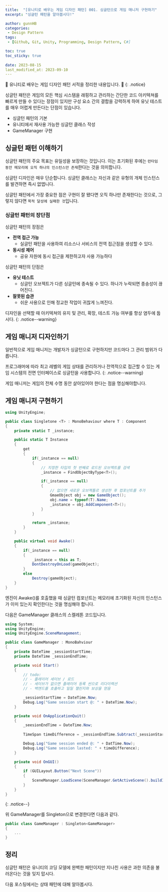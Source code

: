 ```yaml
---
title:  "[유니티로 배우는 게임 디자인 패턴] 001. 싱글턴으로 게임 매니저 구현하기"
excerpt: "싱글턴 패턴을 알아봅시다!"

author: gunnHB
categories: 
 - Design Pattern
tags: 
 - [Github, Git, Unity, Programming, Design Pattern, C#]

toc: true
toc_sticky: true
 
date: 2023-08-15
last_modified_at: 2023-09-10
---
```


🔔 유니티로 배우는 게임 디자인 패턴 서적을 정리한 내용입니다. 🔔
{: .notice}

<div class="notice--info" markdown="1">
싱글턴 패턴은 게임의 모든 핵심 시스템을 래핑하고 관리하는 간단한 코드 아키텍쳐를 빠르게
만들 수 있다는 장점이 있지만 구성 요소 간의 결합을 강력하게 하여 유닛 테스트를 매우
어렵게 만든다는 단점이 있습니다.

- 싱글턴 패턴의 기본
- 유니티에서 재사용 가능한 싱글턴 클래스 작성
- GameManager 구현
</div>

## 싱글턴 패턴 이해하기
싱글턴 패턴의 주요 목표는 유일성을 보장하는 것입니다. 이는 초기화된 후에는 `런타임 동안 메모리에
오직 하나의 인스턴스만 존재`한다는 것을 의미합니다.

싱글턴 디자인은 매우 단순합니다. 싱글턴 클래스는 자신과 같은 유형의 개체 인스턴스를 발견하면 즉시 없앱니다.

싱글턴 패턴에서 가장 중요한 점은 구현이 잘 됐다면 오직 하나만 존재한다는 것으로,
그렇지 않다면 `목적 달성에 실패한 것`입니다.

### 싱글턴 패턴의 장단점
싱글턴 패턴의 장점은

- **전역 접근 가능**
    - 실글턴 패턴을 사용하여 리소스나 서비스의 전역 접근점을 생성할 수 있다.
- **동시성 제어**
    - 공유 자원에 동시 접근을 제한하고자 사용 가능하다

싱글턴 패턴의 단점은

- **유닛 테스트**
    - 싱글턴 오브젝트가 다른 싱글턴에 종속될 수 있다. 하나가 누락되면
      종송성이 끊어진다.
- **잘못된 습관**
    - 쉬운 사용으로 인해 정교한 작업이 귀찮게 느껴진다.

디자인을 선택할 때 아키텍쳐의 유지 및 관리, 확장, 테스트 가능 여부를 항상 염두에 둡시다.
{: .notice--warning}

## 게임 매니저 디자인하기
일반적으로 게임 매니저는 개발자가 싱글턴으로 구현하지만 코드마다 그 관리 범위가 다릅니다.

프로그래머에 따라 최고 레벨의 게임 상태를 관리하거나 전역적으로 접근할 수 있는 게임 시스템의
전면 인터페이스로 싱글턴을 사용합니다.
{: .notice--warning}

게임 매니저는 게임의 전체 수명 동안 살아있어야 한다는 점을 명심해야합니다.

## 게임 매니저 구현하기

```c#
using UnityEngine;

public class Singletone <T> : MonoBehaviour where T : Component
{
    private static T _instance;

    public static T Instance
    {
        get
        {
            if(_instance == null)
            {
                // 지정한 타입의 첫 번째로 로드된 오브젝트를 검색
                _instance = FindObjectByType<T>();

                if(_instance == null)
                {
                    // 없으면 새로운 오브젝틀르 생성한 후 컴포넌트를 추가
                    GmaeObject obj = new GameObject();
                    obj.name = typeof(T).Name;
                    _instance = obj.AddComponent<T>();
                }
            }

            return _instance;
        }
    }

    public virtual void Awake()
    {
        if(_instance == null)
        {
            _instance = this as T;
            DontDestroyOnLoad(gameObject);
        }
        else
            Destroy(gameObject);
    }
}
```

엔진이 Awake()를 호출했을 때 싱글턴 컴포넌트는 메모리에 초기화된 자신의 인스턴스가 이미
있는지 확인한다는 것을 명심해야 합니다.

다음은 GameManager 클래스의 스켈레톤 코드입니다.

```c#
using System;
using UnityEngine;
using UnityEngine.SceneManagement;

public class GameManager : MonoBahviour
{
    private DateTime _sessionStartTime;
    private DateTime _sessionEndTime;

    private void Start()
    {
        // todo:
        // - 플레이어 세이브 / 로드
        // - 세이브가 없으면 플레이어 등록 씬으로 리다이렉션
        // - 백엔드를 호출하고 일일 챌린지와 보상을 얻음

        _sessionStartTime = DateTime.Now;
        Debug.Log("Game session start @: " + DateTime.Now);
    }

    private void OnApplicationQuit()
    {
        _seesionEndTime = DateTime.Now;
         
        TimeSpan timeDifference = _sessionEndTime.Subtract(_sessionStartTime);

        Debug.Log("Game session ended @: " + DatTime.Now);
        Debug.Log("Game session lasted: " + timeDifference);
    }

    private void OnGUI()
    {
        if (GUILayout.Button("Next Scene"))
        {
            SceneManager.LoadScene(SceneManager.GetActiveScene().buildIndex + 1);
        }
    }
}
```

{: .notice--}

위 GameManager를 Singleton으로 변경한다면 다음과 같다.

```c#
public class GameManager : Singleton<GameManager>
{
    ...
}
```

## 정리
싱글턴 패턴은 유니티의 코딩 모델에 완벽한 패턴이지만 지나친 사용은 과한 의존을 불러온다는 것을 잊지 맙시다.

다음 포스팅에서는 상태 패턴에 대해 알아봅시다.